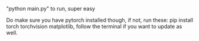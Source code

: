 "python main.py" to run, super easy

Do make sure you have pytorch installed though, if not, run these:
pip install torch torchvision matplotlib,
follow the terminal if you want to update as well.
